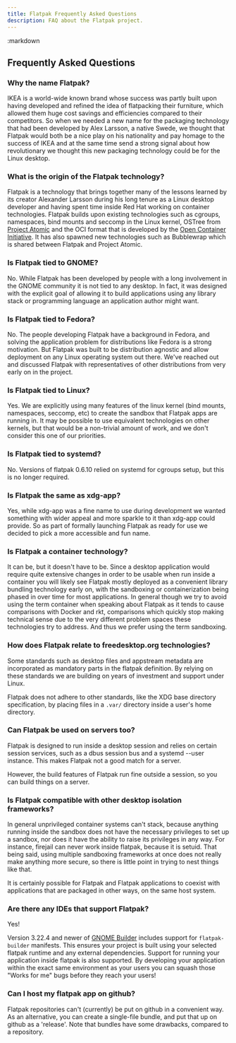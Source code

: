 ```yaml
---
title: Flatpak Frequently Asked Questions
description: FAQ about the Flatpak project.
---
```

<section class=""><div class="container"><div class="row"><div class="col-lg-10 col-lg-offset-1">
:markdown

  # Frequently Asked Questions
  
  <ul id="toc" data-toc data-toc-headings="h3"></ul>
  
  ### Why the name Flatpak?

  IKEA is a world-wide known brand whose success was partly built upon having developed and refined the idea of flatpacking
  their furniture, which allowed them huge cost savings and efficiencies compared to their competitors. So when we needed
  a new name for the packaging technology that had been developed by Alex Larsson, a native Swede, we thought that Flatpak would
  both be a nice play on his nationality and pay homage to the success of IKEA and at the same time send a strong signal
  about how revolutionary we thought this new packaging technology could be for the Linux desktop.

  ### What is the origin of the Flatpak technology?

  Flatpak is a technology that brings together many of the lessons learned by its creator Alexander Larsson during his long tenure
  as a Linux desktop developer and having spent time inside Red Hat working on container technologies. Flatpak builds upon existing
  technologies such as cgroups, namespaces, bind mounts and seccomp in the Linux kernel, OSTree from [Project Atomic](http://www.projectatomic.io/)
  and the OCI format that is developed by the [Open Container Initiative](https://www.opencontainers.org/).
  It has also spawned new technologies such as Bubblewrap which is shared between Flatpak and Project Atomic.

  ### Is Flatpak tied to GNOME?

  No. While Flatpak has been developed by people with a long involvement in the GNOME community it is not tied
  to any desktop. In fact, it was designed with the explicit goal of allowing it to build applications using any library stack or
  programming language an application author might want.

  ### Is Flatpak tied to Fedora?

  No. The people developing Flatpak have a background in Fedora, and solving the application problem for distributions like Fedora is
  a strong motivation. But Flatpak was built to be distribution agnostic and allow deployment on any Linux operating system out there.
  We've reached out and discussed Flatpak with representatives of other distributions from very early on in the project.

  ### Is Flatpak tied to Linux?

  Yes. We are explicitly using many features of the linux kernel (bind mounts, namespaces, seccomp, etc) to create the sandbox that
  Flatpak apps are running in. It may be possible to use equivalent technologies on other kernels, but that would be a non-trivial
  amount of work, and we don't consider this one of our priorities.

  ### Is Flatpak tied to systemd?

  No. Versions of flatpak 0.6.10 relied on systemd for cgroups setup, but this is no longer required.

  ### Is Flatpak the same as xdg-app?

  Yes, while xdg-app was a fine name to use during development we wanted something with wider appeal and more sparkle
  to it than xdg-app could provide. So as part of formally launching Flatpak as ready for use we decided to pick a more accessible
  and fun name.

  ### Is Flatpak a container technology?

  It can be, but it doesn't have to be. Since a desktop application would require quite extensive changes in order to
  be usable when run inside a container you will likely see Flatpak mostly deployed as a convenient library bundling technology
  early on, with the sandboxing or containerization being phased in over time for most applications. In general though we
  try to avoid using the term container when speaking about Flatpak as it tends to cause comparisons with Docker and rkt,
  comparisons which quickly stop making technical sense due to the very different problem spaces these technologies
  try to address. And thus we prefer using the term sandboxing.

  ### How does Flatpak relate to freedesktop.org technologies?

  Some standards such as desktop files and appstream metadata are incorporated as mandatory parts in the flatpak definition.
  By relying on these standards we are building on years of investment and support under Linux.
  
  Flatpak does not adhere to other standards, like the XDG base directory specification, by placing files in a `.var/` directory inside a user's home directory.

  ### Can Flatpak be used on servers too?
  
  Flatpak is designed to run inside a desktop session and relies on certain session services, such as a dbus session bus and a systemd --user instance. This makes Flatpak not a good match for a server.

  However, the build features of Flatpak run fine outside a session, so you can build things on a server.

  ### Is Flatpak compatible with other desktop isolation frameworks?

  In general unprivileged container systems can't stack, because anything running inside the sandbox does not have the necessary privileges to set up a sandbox, nor does it have the ability to raise its privileges in any way. For instance, firejail can never work inside flatpak, because it is setuid. That being said, using multiple sandboxing frameworks at once does not really make anything more secure, so there is little point in trying to nest things like that.

  It is certainly possible for Flatpak and Flatpak applications to coexist with applications that are packaged in other ways, on the same host system.

  ### Are there any IDEs that support Flatpak?

  Yes!

  Version 3.22.4 and newer of [GNOME Builder](https://wiki.gnome.org/Apps/Builder) includes support for `flatpak-builder` manifests. This ensures your project is built using your selected flatpak runtime and any external dependencies. Support for running your application inside flatpak is also supported. By developing your application within the exact same environment as your users you can squash those "Works for me" bugs before they reach your users!

  ### Can I host my flatpak app on github?

  Flatpak repositories can't (currently) be put on github in a convenient way.
  As an alternative, you can create a single-file bundle, and put that up on github
  as a 'release'. Note that bundles have some drawbacks, compared to a repository.

</div></div></div></section>
